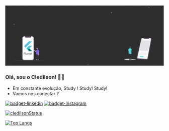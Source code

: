 ![ teste](https://github.com/cledilsonwisp/imagens/blob/main/cledilson-readme-gif.gif )
 
 ### Olá, sou o Cledilson! 👨‍💻

* Em constante evolução, Study ! Study! Study!
* Vamos nos conectar ? 


[![badget-linkedin](https://img.shields.io/static/v1?label=&message=LinkedIn&color=7159c1&style=for-the-badge&logo=LinkedIn)](https://www.linkedin.com/in/cledilson-programador/)  [![badget-Instagram](https://img.shields.io/static/v1?label=&message=Instagram&color=833AB4&style=for-the-badge&logo=Instagram)](https://instagram.com/clehwisp_?utm_medium=copy_link)



[![cledilsonStatus](https://github-readme-stats.vercel.app/api?username=cledilsonwisp)](https://github.com/anuraghazra/github-readme-stats)

[![Top Langs](https://github-readme-stats.vercel.app/api/top-langs/?username=cledilsonwisp)](https://github.com/cledilsonwisp)
